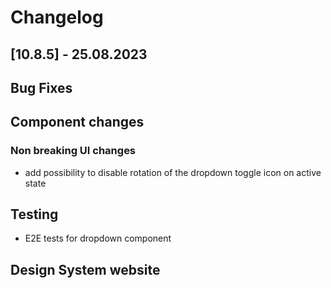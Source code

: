 # Changelog

## [10.8.5] - 25.08.2023

## Bug Fixes

## Component changes

### Non breaking UI changes

- add possibility to disable rotation of the dropdown toggle icon on active state

## Testing

- E2E tests for dropdown component

## Design System website
